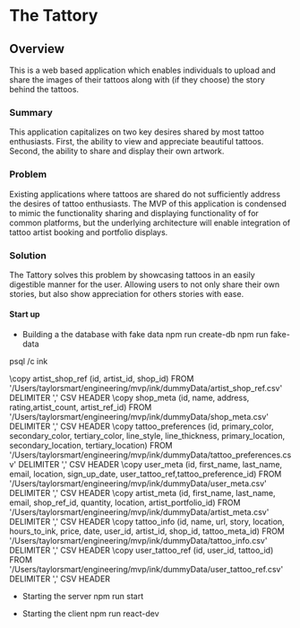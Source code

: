 # The Tattory #

## Overview ##
This is a web based application which enables individuals to upload and share the images of their tattoos along with (if they choose) the story behind the tattoos.

### Summary ###
This application capitalizes on two key desires shared by most tattoo enthusiasts.  First, the ability to view and appreciate beautiful tattoos.  Second, the ability to share and display their own artwork.  

### Problem ###
Existing applications where tattoos are shared do not sufficiently address the desires of tattoo enthusiasts. The MVP of this application is condensed to mimic the functionality sharing and displaying functionality of for common platforms, but the underlying architecture will enable integration of tattoo artist booking and portfolio displays.  

### Solution ###
The Tattory solves this problem by showcasing tattoos in an easily digestible manner for the user.  Allowing users to not only share their own stories, but also show appreciation for others stories with ease. 

#### Start up ####
- Building a the database with fake data
npm run create-db
npm run fake-data

psql
/c ink

\copy artist_shop_ref (id, artist_id, shop_id) FROM '/Users/taylorsmart/engineering/mvp/ink/dummyData/artist_shop_ref.csv' DELIMITER ',' CSV HEADER
\copy shop_meta (id, name, address, rating,artist_count, artist_ref_id) FROM '/Users/taylorsmart/engineering/mvp/ink/dummyData/shop_meta.csv' DELIMITER ',' CSV HEADER
\copy tattoo_preferences (id, primary_color, secondary_color, tertiary_color, line_style, line_thickness, primary_location, secondary_location, tertiary_location) FROM '/Users/taylorsmart/engineering/mvp/ink/dummyData/tattoo_preferences.csv' DELIMITER ',' CSV HEADER
\copy user_meta (id, first_name, last_name, email, location, sign_up_date, user_tattoo_ref,tattoo_preference_id) FROM '/Users/taylorsmart/engineering/mvp/ink/dummyData/user_meta.csv' DELIMITER ',' CSV HEADER
\copy artist_meta (id, first_name, last_name, email, shop_ref_id, quantity, location, artist_portfolio_id) FROM '/Users/taylorsmart/engineering/mvp/ink/dummyData/artist_meta.csv' DELIMITER ',' CSV HEADER
\copy tattoo_info (id, name, url, story, location, hours_to_ink, price, date, user_id, artist_id, shop_id, tattoo_meta_id) FROM '/Users/taylorsmart/engineering/mvp/ink/dummyData/tattoo_info.csv' DELIMITER ',' CSV HEADER
\copy user_tattoo_ref (id, user_id, tattoo_id) FROM '/Users/taylorsmart/engineering/mvp/ink/dummyData/user_tattoo_ref.csv' DELIMITER ',' CSV HEADER

- Starting the server
npm run start

- Starting the client
npm run react-dev